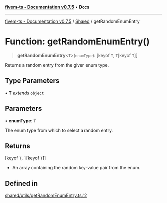 [**fivem-ts - Documentation v0.7.5**](../../../README.md) • **Docs**

***

[fivem-ts - Documentation v0.7.5](../../../README.md) / [Shared](../README.md) / getRandomEnumEntry

# Function: getRandomEnumEntry()

> **getRandomEnumEntry**\<`T`\>(`enumType`): [keyof `T`, `T`\[keyof `T`\]]

Returns a random entry from the given enum type.

## Type Parameters

• **T** *extends* `object`

## Parameters

• **enumType**: `T`

The enum type from which to select a random entry.

## Returns

[keyof `T`, `T`\[keyof `T`\]]

- An array containing the random key-value pair from the enum.

## Defined in

[shared/utils/getRandomEnumEntry.ts:12](https://github.com/Purpose-Dev/fivem-ts/blob/main/src/shared/utils/getRandomEnumEntry.ts#L12)
